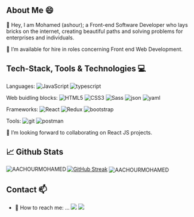 

## About Me 😄
:wave: Hey, I am Mohamed (ashour); a Front-end Software Developer who lays bricks on the internet, creating beautiful paths and solving problems for enterprises and individuals.

🔭 I’m available for hire in roles concerning Front end  Web Development.
## Tech-Stack, Tools & Technologies :computer:

Languages:   <img alt="JavaScript" src="https://img.shields.io/badge/javascript%20-%23323330.svg?&style=for-the-badge&logo=javascript&logoColor=white"/> <img alt="typescript" src="https://img.shields.io/badge/typescript-563D7C?style=for-the-badge&logo=typescript&logoColor=white"> 

Web buidling blocks: <img alt="HTML5" src="https://img.shields.io/badge/HTML5-E34F26?style=for-the-badge&logo=html5&logoColor=white"/> <img alt="CSS3" src="https://img.shields.io/badge/CSS3-1572B6?style=for-the-badge&logo=css3&logoColor=white"/> <img alt="Sass" src="https://img.shields.io/badge/sass-E34F26?style=for-the-badge&logo=css3&logoColor=white"/>
<img alt="json" src="https://img.shields.io/badge/json-563D7C?style=for-the-badge&logo=json&logoColor=white">
<img alt="yaml" src="https://img.shields.io/badge/yaml-563D7C?style=for-the-badge&logo=yaml&logoColor=white">

Frameworks: <img alt="React" src="https://img.shields.io/badge/react%20-%2320232a.svg?&style=for-the-badge&logo=react&logoColor=%2361DAFB"/> <img alt="Redux" src="https://img.shields.io/badge/redux%20-%23092E20.svg?&style=for-the-badge&logo=redux&logoColor=white"/> <img alt="bootstrap" src="https://img.shields.io/badge/Bootstrap-563D7C?style=for-the-badge&logo=bootstrap&logoColor=white"> 



Tools: <img alt="git" src="https://img.shields.io/badge/Git-F05032?style=for-the-badge&logo=git&logoColor=white"/> <img alt="postman" src="https://img.shields.io/badge/Postman-FF6C37?style=for-the-badge&logo=Postman&logoColor=white" />

👯 I’m looking forward to collaborating on React JS  projects. 

## 📈 Github Stats

[![GitHub Streak](http://github-readme-streak-stats.herokuapp.com?user=AACHOURMOHAMED&theme=gruvbox&background=003559&ring=FFFFFF&fire=FFFFFF&currStreakNum=9F9F9F&dates=9F9F9F&sideNums=9F9F9F&currStreakLabel=9F9F9F&sideLabels=9F9F9F)](https://git.io/streak-stats)
<img align="left" src="https://github-readme-stats.vercel.app/api/top-langs?username=AACHOURMOHAMED&amp;show_icons=true&amp;title_color=fff&amp;icon_color=79ff97&amp;text_color=9f9f9f&amp;bg_color=003559" alt="AACHOURMOHAMED" />
<img align="center" src="https://github-readme-stats.vercel.app/api?username=AACHOURMOHAMED&amp;show_icons=true&amp;title_color=fff&amp;icon_color=79ff97&amp;text_color=9f9f9f&amp;bg_color=003559&amp;count_private=true" alt="AACHOURMOHAMED" />

## Contact 📫


- 💬 How to reach me: ... [![](https://img.shields.io/badge/LinkedIn-0077B5?style=for-the-badge&logo=linkedin&logoColor=white)](https://www.linkedin.com/in/mohamed-aachour-25405b215/) 
[![](https://img.shields.io/badge/Twitter-1DA1F2?style=for-the-badge&logo=twitter&logoColor=white)](https://twitter.com/MohamedAachour3)
